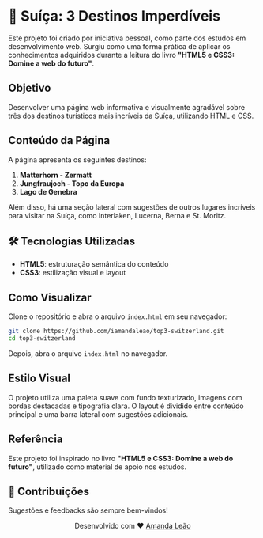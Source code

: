 
# 🌄 Suíça: 3 Destinos Imperdíveis

Este projeto foi criado por iniciativa pessoal, como parte dos estudos em desenvolvimento web. Surgiu como uma forma prática de aplicar os conhecimentos adquiridos durante a leitura do livro **"HTML5 e CSS3: Domine a web do futuro"**.

## Objetivo

Desenvolver uma página web informativa e visualmente agradável sobre três dos destinos turísticos mais incríveis da Suíça, utilizando HTML e CSS.

## Conteúdo da Página

A página apresenta os seguintes destinos:

1. **Matterhorn - Zermatt**
2. **Jungfraujoch - Topo da Europa**
3. **Lago de Genebra**

Além disso, há uma seção lateral com sugestões de outros lugares incríveis para visitar na Suíça, como Interlaken, Lucerna, Berna e St. Moritz.

## 🛠️ Tecnologias Utilizadas

- **HTML5**: estruturação semântica do conteúdo
- **CSS3**: estilização visual e layout

## Como Visualizar

Clone o repositório e abra o arquivo `index.html` em seu navegador:

```bash
git clone https://github.com/iamandaleao/top3-switzerland.git
cd top3-switzerland
```

Depois, abra o arquivo `index.html` no navegador.

## Estilo Visual

O projeto utiliza uma paleta suave com fundo texturizado, imagens com bordas destacadas e tipografia clara. O layout é dividido entre conteúdo principal e uma barra lateral com sugestões adicionais.

## Referência

Este projeto foi inspirado no livro **"HTML5 e CSS3: Domine a web do futuro"**, utilizado como material de apoio nos estudos.

## 🤝 Contribuições

Sugestões e feedbacks são sempre bem-vindos!

<div align="center">
  Desenvolvido com ❤️ <a href="https://www.linkedin.com/in/iamandaleao/" target="_blank">Amanda Leão</a>
</div>


